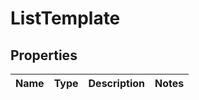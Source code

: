 
# ListTemplate

## Properties
Name | Type | Description | Notes
------------ | ------------- | ------------- | -------------



